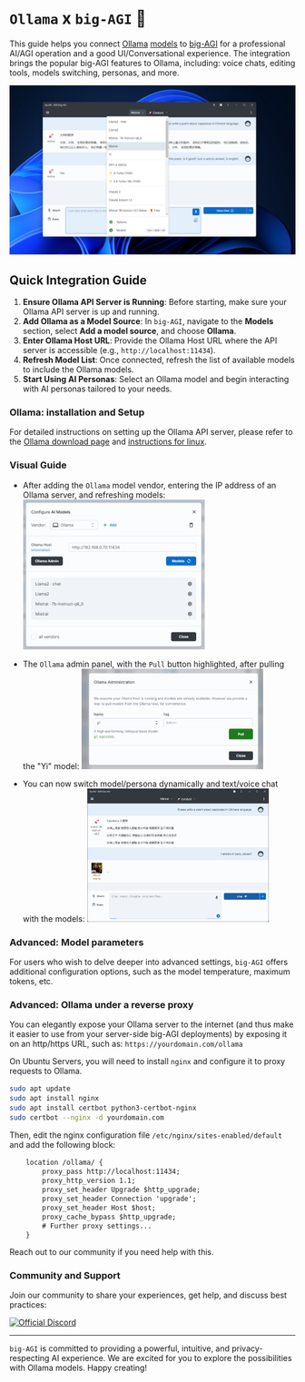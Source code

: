 # `Ollama` x `big-AGI` :llama:

This guide helps you connect [Ollama](https://ollama.ai) [models](https://ollama.ai/library) to
[big-AGI](https://big-agi.com) for a professional AI/AGI operation and a good UI/Conversational
experience. The integration brings the popular big-AGI features to Ollama, including: voice chats,
editing tools, models switching, personas, and more.

![config-local-ollama-0-example.png](pixels/config-ollama-0-example.png)

## Quick Integration Guide

1. **Ensure Ollama API Server is Running**: Before starting, make sure your Ollama API server is up and running.
2. **Add Ollama as a Model Source**: In `big-AGI`, navigate to the **Models** section, select **Add a model source**, and choose **Ollama**.
3. **Enter Ollama Host URL**: Provide the Ollama Host URL where the API server is accessible (e.g., `http://localhost:11434`).
4. **Refresh Model List**: Once connected, refresh the list of available models to include the Ollama models.
5. **Start Using AI Personas**: Select an Ollama model and begin interacting with AI personas tailored to your needs.

### Ollama: installation and Setup

For detailed instructions on setting up the Ollama API server, please refer to the
[Ollama download page](https://ollama.ai/download) and [instructions for linux](https://github.com/jmorganca/ollama/blob/main/docs/linux.md).

### Visual Guide

* After adding the `Ollama` model vendor, entering the IP address of an Ollama server, and refreshing models:
  <img src="pixels/config-ollama-1-models.png" alt="config-local-ollama-1-models.png" style="max-width: 320px;">

* The `Ollama` admin panel, with the `Pull` button highlighted, after pulling the "Yi" model:
  <img src="pixels/config-ollama-2-admin-pull.png" alt="config-local-ollama-2-admin-pull.png" style="max-width: 320px;">

* You can now switch model/persona dynamically and text/voice chat with the models:
  <img src="pixels/config-ollama-3-chat.png" alt="config-local-ollama-3-chat.png" style="max-width: 320px;">

### Advanced: Model parameters

For users who wish to delve deeper into advanced settings, `big-AGI` offers additional configuration options, such
as the model temperature, maximum tokens, etc.

### Advanced: Ollama under a reverse proxy

You can elegantly expose your Ollama server to the internet (and thus make it easier to use from your server-side
big-AGI deployments) by exposing it on an http/https URL, such as: `https://yourdomain.com/ollama`

On Ubuntu Servers, you will need to install `nginx` and configure it to proxy requests to Ollama.

```bash
sudo apt update
sudo apt install nginx
sudo apt install certbot python3-certbot-nginx
sudo certbot --nginx -d yourdomain.com
```

Then, edit the nginx configuration file `/etc/nginx/sites-enabled/default` and add the following block:

```nginx
    location /ollama/ {
        proxy_pass http://localhost:11434;
        proxy_http_version 1.1;
        proxy_set_header Upgrade $http_upgrade;
        proxy_set_header Connection 'upgrade';
        proxy_set_header Host $host;
        proxy_cache_bypass $http_upgrade;
        # Further proxy settings...
    }
```

Reach out to our community if you need help with this.

### Community and Support

Join our community to share your experiences, get help, and discuss best practices:

[![Official Discord](https://discordapp.com/api/guilds/1098796266906980422/widget.png?style=banner2)](https://discord.gg/MkH4qj2Jp9)


---

`big-AGI` is committed to providing a powerful, intuitive, and privacy-respecting AI experience.
We are excited for you to explore the possibilities with Ollama models. Happy creating!